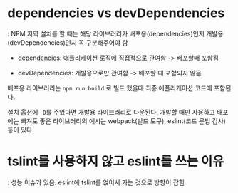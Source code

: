 # dependencies vs devDependencies
: NPM 지역 설치를 할 때는 해당 라이브러리가 배포용(dependencies)인지 개발용(devDependencies)인지 꼭 구분해주어야 함


- dependencies: 애플리케이션 로직에 직접적으로 관여함 -> 배포할때 포함됨

- devDependencies: 개발용으로만 관여함 -> 배포할 때 포함되지 않음

배포용 라이브러리는 `npm run build` 로 빌드 했을때 최종 애플리케이션 코드에 포함된다. 

설치 옵션에 `-D`를 주었다면 개발용 라이브러리로 다운된다. 개발할 때만 사용하고 배포에는 빠져도 좋은 라이브러리의 예시는 webpack(빌드 도구), eslint(코드 문법 검사) 등이 있다.

# tslint를 사용하지 않고 eslint를 쓰는 이유
: 성능 이슈가 있음. eslint에 tslint를 얹어서 가는 것으로 방향이 잡힘

